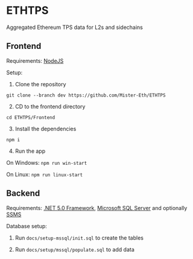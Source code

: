 # ETHTPS

Aggregated Ethereum TPS data for L2s and sidechains

## Frontend

Requirements: [NodeJS](https://nodejs.org/en/download/)

Setup:

1. Clone the repository

  ```git clone --branch dev https://github.com/Mister-Eth/ETHTPS```

2. CD to the frontend directory

  ```cd ETHTPS/Frontend```

3. Install the dependencies

  ```npm i```

4. Run the app

  On Windows: ```npm run win-start```

  On Linux: ```npm run linux-start```

## Backend

 Requirements: [.NET 5.0 Framework](https://dotnet.microsoft.com/en-us/download/dotnet/5.0), [Microsoft SQL Server](https://www.microsoft.com/en-us/sql-server/sql-server-downloads) and optionally [SSMS](https://docs.microsoft.com/en-us/sql/ssms/download-sql-server-management-studio-ssms?view=sql-server-ver15)

Database setup:

1. Run ```docs/setup-mssql/init.sql``` to create the tables

2. Run ```docs/setup/mssql/populate.sql``` to add data
